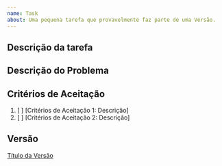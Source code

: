```yaml
---
name: Task
about: Uma pequena tarefa que provavelmente faz parte de uma Versão.
---
```


## Descrição da tarefa

## Descrição do Problema

## Critérios de Aceitação

1. [ ] [Critérios de Aceitação 1: Descrição]
2. [ ] [Critérios de Aceitação 2: Descrição]

## Versão

<!-- O link abaixo deve vincular ao seu pai. -->

[Título da Versão](https://github.com/LucasOliveiraSimao/Cabo-Josias-Informa/issues/7)
